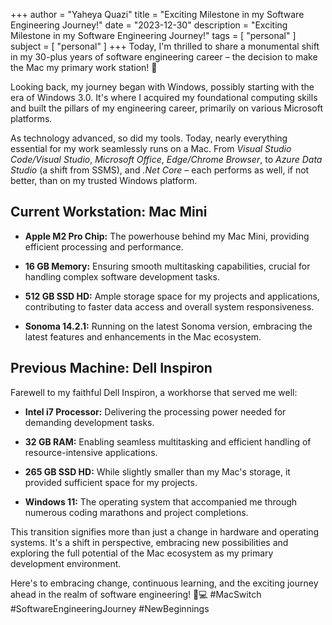 +++
author = "Yaheya Quazi"
title = "Exciting Milestone in my Software Engineering Journey!"
date = "2023-12-30"
description = "Exciting Milestone in my Software Engineering Journey!"
tags = [
"personal"
]
subject = [
"personal"
]
+++
Today, I'm thrilled to share a monumental shift in my 30-plus years of software engineering career – the decision to make the Mac my primary work station! 🍎

Looking back, my journey began with Windows, possibly starting with the era of Windows 3.0. It's where I acquired my foundational computing skills and built the pillars of my engineering career, primarily on various Microsoft platforms.

As technology advanced, so did my tools. Today, nearly everything essential for my work seamlessly runs on a Mac. From *Visual Studio Code/Visual Studio*, *Microsoft Office*, *Edge/Chrome Browser*, to *Azure Data Studio* (a shift from SSMS), and *.Net Core* – each performs as well, if not better, than on my trusted Windows platform.

## Current Workstation: Mac Mini

- **Apple M2 Pro Chip:** The powerhouse behind my Mac Mini, providing efficient processing and performance.
  
- **16 GB Memory:** Ensuring smooth multitasking capabilities, crucial for handling complex software development tasks.

- **512 GB SSD HD:** Ample storage space for my projects and applications, contributing to faster data access and overall system responsiveness.

- **Sonoma 14.2.1:** Running on the latest Sonoma version, embracing the latest features and enhancements in the Mac ecosystem.

## Previous Machine: Dell Inspiron

Farewell to my faithful Dell Inspiron, a workhorse that served me well:

- **Intel i7 Processor:** Delivering the processing power needed for demanding development tasks.

- **32 GB RAM:** Enabling seamless multitasking and efficient handling of resource-intensive applications.

- **265 GB SSD HD:** While slightly smaller than my Mac's storage, it provided sufficient space for my projects.

- **Windows 11:** The operating system that accompanied me through numerous coding marathons and project completions.

This transition signifies more than just a change in hardware and operating systems. It's a shift in perspective, embracing new possibilities and exploring the full potential of the Mac ecosystem as my primary development environment.

Here's to embracing change, continuous learning, and the exciting journey ahead in the realm of software engineering! 🚀💻 #MacSwitch #SoftwareEngineeringJourney #NewBeginnings

